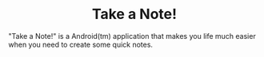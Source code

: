 
<h1 align="center">
    <br>
    <a href="logo.png" alt="Take a Note!"></a>
    <br>
    <b>Take a Note!</b>
    <br>
</h1>
"Take a Note!" is a Android(tm) application that makes you life much easier
when you need to create some quick notes.
